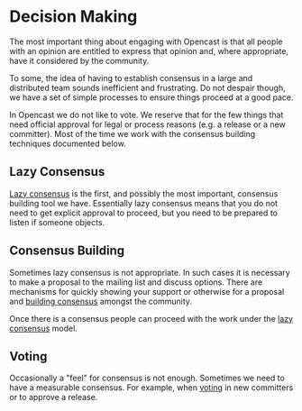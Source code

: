 Decision Making
===============

The most important thing about engaging with Opencast is that all people with an opinion are entitled to express that
opinion and, where appropriate, have it considered by the community.

To some, the idea of having to establish consensus in a large and distributed team sounds inefficient and frustrating.
Do not despair though, we have a set of simple processes to ensure things proceed at a good pace.

In Opencast we do not like to vote. We reserve that for the few things that need official approval for legal or
process reasons (e.g. a release or a new committer). Most of the time we work with the consensus building techniques
documented below.


Lazy Consensus
--------------

[Lazy consensus](lazy-consensus.md) is the first, and possibly the most important, consensus building tool we have.
Essentially lazy consensus means that you do not need to get explicit approval to proceed, but you need to be prepared
to listen if someone objects.


Consensus Building
------------------

Sometimes lazy consensus is not appropriate. In such cases it is necessary to make a proposal to the mailing list and
discuss options. There are mechanisms for quickly showing your support or otherwise for a proposal and [building
consensus](consensus-building.md) amongst the community.

Once there is a consensus people can proceed with the work under the [lazy consensus](lazy-consensus.md) model.


Voting
------

Occasionally a "feel" for consensus is not enough. Sometimes we need to have a measurable consensus. For example, when
[voting](voting.md) in new committers or to approve a release.
